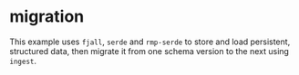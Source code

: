 # migration

This example uses `fjall`, `serde` and `rmp-serde` to store and load persistent, structured data, then migrate it from one schema version to the next using `ingest`.
